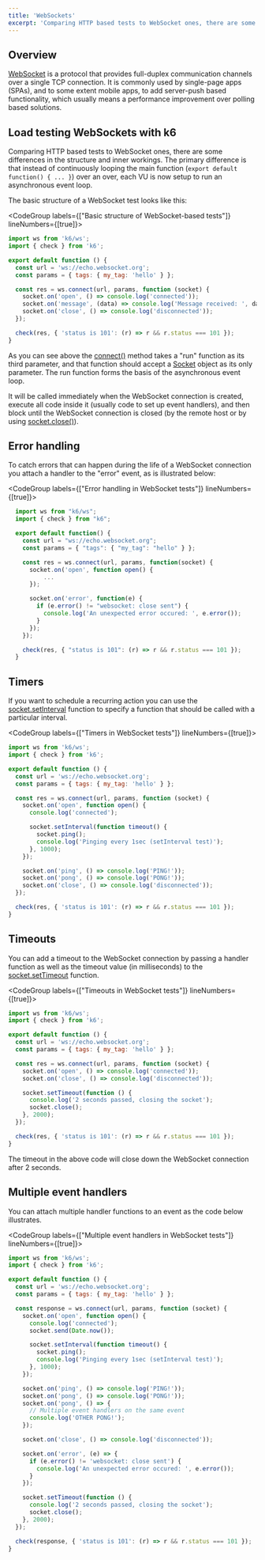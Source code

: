 ```yaml
---
title: 'WebSockets'
excerpt: 'Comparing HTTP based tests to WebSocket ones, there are some differences in the structure and inner workings of k6.'
---
```


## Overview

[WebSocket](https://en.wikipedia.org/wiki/WebSocket) is a protocol that provides full-duplex communication channels over a single TCP connection. It is commonly used by single-page apps (SPAs), and to some extent mobile apps, to add server-push based functionality, which usually means a performance improvement over polling based solutions.

## Load testing WebSockets with k6

Comparing HTTP based tests to WebSocket ones, there are some differences in the structure and inner workings. The primary difference is that instead of continuously looping the main function (`export default function() { ... }`) over an over, each VU is now setup to run an asynchronous event loop.

The basic structure of a WebSocket test looks like this:

<CodeGroup labels={["Basic structure of WebSocket-based tests"]} lineNumbers={[true]}>

```javascript
import ws from 'k6/ws';
import { check } from 'k6';

export default function () {
  const url = 'ws://echo.websocket.org';
  const params = { tags: { my_tag: 'hello' } };

  const res = ws.connect(url, params, function (socket) {
    socket.on('open', () => console.log('connected'));
    socket.on('message', (data) => console.log('Message received: ', data));
    socket.on('close', () => console.log('disconnected'));
  });

  check(res, { 'status is 101': (r) => r && r.status === 101 });
}
```

</CodeGroup>

As you can see above the [connect()](/javascript-api/k6-ws/connect-url-params-callback) method takes a "run" function as its third parameter, and that function should accept a [Socket](/javascript-api/k6-ws/socket) object as its only parameter. The run function forms the basis of the asynchronous event loop.

It will be called immediately when the WebSocket connection is created, execute all code inside it (usually code to set up event handlers), and then block until the WebSocket connection is closed (by the remote host or by using [socket.close()](/javascript-api/k6-ws/socket/socket-close)).

## Error handling

To catch errors that can happen during the life of a WebSocket connection you attach a handler to the "error" event, as is illustrated below:

<CodeGroup labels={["Error handling in WebSocket tests"]} lineNumbers={[true]}>

```javascript
  import ws from "k6/ws";
  import { check } from "k6";

  export default function() {
    const url = "ws://echo.websocket.org";
    const params = { "tags": { "my_tag": "hello" } };

    const res = ws.connect(url, params, function(socket) {
      socket.on('open', function open() {
          ...
      });

      socket.on('error', function(e) {
        if (e.error() != "websocket: close sent") {
          console.log('An unexpected error occured: ', e.error());
        }
      });
    });

    check(res, { "status is 101": (r) => r && r.status === 101 });
  }
```

</CodeGroup>

## Timers

If you want to schedule a recurring action you can use the [socket.setInterval](/javascript-api/k6-ws/socket#section-socketsetinterval) function to specify a function that should be called with a particular interval.

<CodeGroup labels={["Timers in WebSocket tests"]} lineNumbers={[true]}>

```javascript
import ws from 'k6/ws';
import { check } from 'k6';

export default function () {
  const url = 'ws://echo.websocket.org';
  const params = { tags: { my_tag: 'hello' } };

  const res = ws.connect(url, params, function (socket) {
    socket.on('open', function open() {
      console.log('connected');

      socket.setInterval(function timeout() {
        socket.ping();
        console.log('Pinging every 1sec (setInterval test)');
      }, 1000);
    });

    socket.on('ping', () => console.log('PING!'));
    socket.on('pong', () => console.log('PONG!'));
    socket.on('close', () => console.log('disconnected'));
  });

  check(res, { 'status is 101': (r) => r && r.status === 101 });
}
```

</CodeGroup>

## Timeouts

You can add a timeout to the WebSocket connection by passing a handler function as well as the
timeout value (in milliseconds) to the [socket.setTimeout](/javascript-api/k6-ws/socket/socket-settimeout-callback-delay) function.

<CodeGroup labels={["Timeouts in WebSocket tests"]} lineNumbers={[true]}>

```javascript
import ws from 'k6/ws';
import { check } from 'k6';

export default function () {
  const url = 'ws://echo.websocket.org';
  const params = { tags: { my_tag: 'hello' } };

  const res = ws.connect(url, params, function (socket) {
    socket.on('open', () => console.log('connected'));
    socket.on('close', () => console.log('disconnected'));

    socket.setTimeout(function () {
      console.log('2 seconds passed, closing the socket');
      socket.close();
    }, 2000);
  });

  check(res, { 'status is 101': (r) => r && r.status === 101 });
}
```

</CodeGroup>

The timeout in the above code will close down the WebSocket connection after 2 seconds.

## Multiple event handlers

You can attach multiple handler functions to an event as the code below illustrates.

<CodeGroup labels={["Multiple event handlers in WebSocket tests"]} lineNumbers={[true]}>

```javascript
import ws from 'k6/ws';
import { check } from 'k6';

export default function () {
  const url = 'ws://echo.websocket.org';
  const params = { tags: { my_tag: 'hello' } };

  const response = ws.connect(url, params, function (socket) {
    socket.on('open', function open() {
      console.log('connected');
      socket.send(Date.now());

      socket.setInterval(function timeout() {
        socket.ping();
        console.log('Pinging every 1sec (setInterval test)');
      }, 1000);
    });

    socket.on('ping', () => console.log('PING!'));
    socket.on('pong', () => console.log('PONG!'));
    socket.on('pong', () => {
      // Multiple event handlers on the same event
      console.log('OTHER PONG!');
    });

    socket.on('close', () => console.log('disconnected'));

    socket.on('error', (e) => {
      if (e.error() != 'websocket: close sent') {
        console.log('An unexpected error occured: ', e.error());
      }
    });

    socket.setTimeout(function () {
      console.log('2 seconds passed, closing the socket');
      socket.close();
    }, 2000);
  });

  check(response, { 'status is 101': (r) => r && r.status === 101 });
}
```

</CodeGroup>
